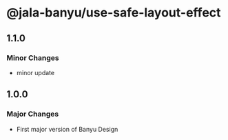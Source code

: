 # @jala-banyu/use-safe-layout-effect

## 1.1.0

### Minor Changes

- minor update

## 1.0.0

### Major Changes

- First major version of Banyu Design
